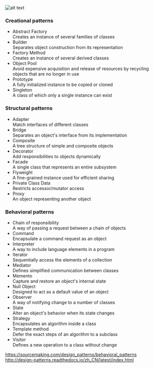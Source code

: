 ![alt text](https://github.com/vectormars/CPP/blob/master/Design%20pattern/Design%20Patterns.jpg)
### Creational patterns
* Abstract Factory    
Creates an instance of several families of classes
* Builder    
Separates object construction from its representation
* Factory Method    
Creates an instance of several derived classes
* Object Pool    
Avoid expensive acquisition and release of resources by recycling objects that are no longer in use
* Prototype    
A fully initialized instance to be copied or cloned
* Singleton    
A class of which only a single instance can exist

### Structural patterns
* Adapter   
Match interfaces of different classes
* Bridge   
Separates an object's interface from its implementation
* Composite   
A tree structure of simple and composite objects
* Decorator   
Add responsibilities to objects dynamically
* Facade    
A single class that represents an entire subsystem
* Flyweight    
A fine-grained instance used for efficient sharing
* Private Class Data    
Restricts accessor/mutator access
* Proxy    
An object representing another object

### Behavioral patterns
* Chain of responsibility    
A way of passing a request between a chain of objects
* Command    
Encapsulate a command request as an object
* Interpreter    
A way to include language elements in a program
* Iterator   
Sequentially access the elements of a collection
* Mediator    
Defines simplified communication between classes
* Memento    
Capture and restore an object's internal state
* Null Object    
Designed to act as a default value of an object
* Observer    
A way of notifying change to a number of classes
* State    
Alter an object's behavior when its state changes
* Strategy    
Encapsulates an algorithm inside a class
* Template method    
Defer the exact steps of an algorithm to a subclass
* Visitor    
Defines a new operation to a class without change


https://sourcemaking.com/design_patterns/behavioral_patterns     
http://design-patterns.readthedocs.io/zh_CN/latest/index.html
